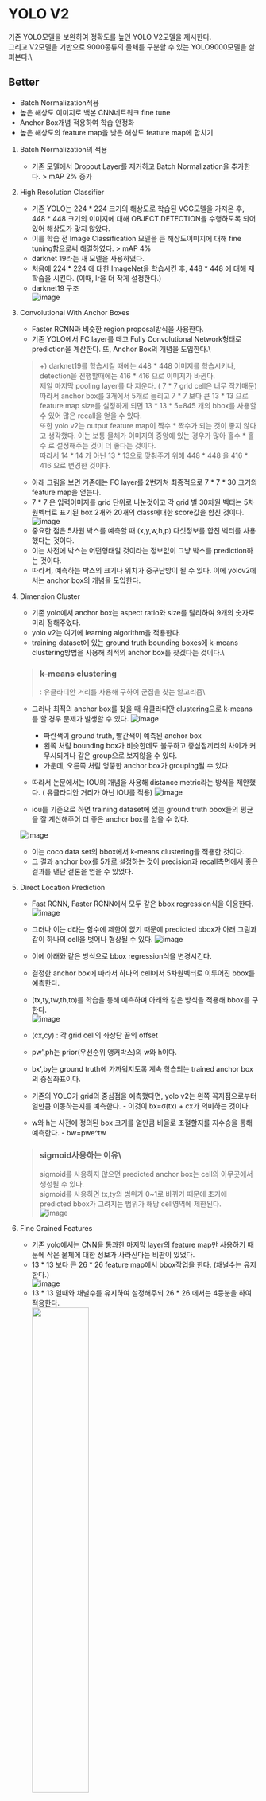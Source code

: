 # YOLO V2
기존 YOLO모델을 보완하여 정확도를 높인 YOLO V2모델을 제시한다.\
그리고 V2모델을 기반으로 9000종류의 물체를 구분할 수 있는 YOLO9000모델을 살펴본다.\
## Better
- Batch Normalization적용
- 높은 해상도 이미지로 백본 CNN네트워크 fine tune
- Anchor Box개념 적용하여 학습 안정화
- 높은 해상도의 feature map을 낮은 해상도 feature map에 합치기

1. Batch Normalization의 적용
    - 기존 모델에서 Dropout Layer를 제거하고 Batch Normalization을 추가한다. > mAP 2% 증가

2. High Resolution Classifier
    - 기존 YOLO는 224 * 224 크기의 해상도로 학습된 VGG모델을 가져온 후, 448 * 448 크기의 이미지에 대해 OBJECT DETECTION을 수행하도록 되어있어 해상도가 맞지 않았다.
    - 이를 학습 전 Image Classification 모델을 큰 해상도이미지에 대해 fine tuning함으로써 해결하였다. > mAP 4%
    - darknet 19라는 새 모델을 사용하였다. 
    - 처음에 224 * 224 에 대한 ImageNet을 학습시킨 후, 448 * 448 에 대해 재학습을 시킨다. (이때, lr을 더 작게 설정한다.)
    - darknet19 구조 \
   ![image](https://user-images.githubusercontent.com/70633080/103993808-7e152480-51d9-11eb-9fbb-fe7dc1a4cd8d.png) 
   
3. Convolutional With Anchor Boxes
    - Faster RCNN과 비슷한 region proposal방식을 사용한다.
    - 기존 YOLO에서 FC layer를 떼고 Fully Convolutional Network형태로 prediction을 계산한다. 또, Anchor Box의 개념을 도입한다.\
    
    > +) darknet19를 학습시킬 때에는 448 * 448 이미지를 학습시키나, detection을 진행할때에는 416 * 416 으로 이미지가 바뀐다. \
    > 제일 마지막 pooling layer를 다 지운다. ( 7 * 7 grid cell은 너무 작기때문) 따라서 anchor box를 3개에서 5개로 늘리고 7 * 7 보다 큰 13 * 13 으로 feature map size를 설정하게 되면 13 * 13 * 5=845 개의 bbox를 사용할 수 있어 많은 recall을 얻을 수 있다. \
    > 또한 yolo v2는 output feature map이 짝수 * 짝수가 되는 것이 좋지 않다고 생각했다. 이는 보통 물체가 이미지의 중앙에 있는 경우가 많아 홀수 * 홀수 로 설정해주는 것이 더 좋다는 것이다.\
    > 따라서 14 * 14 가 아닌 13 * 13으로 맞춰주기 위해 448 * 448 을 416 * 416 으로 변경한 것이다.
    
    - 아래 그림을 보면 기존에는 FC layer를 2번거쳐 최종적으로 7 * 7 * 30 크기의 feature map을 얻는다.
    - 7 * 7 은 입력이미지를 grid 단위로 나눈것이고 각 grid 별 30차원 벡터는 5차원벡터로 표기된 box 2개와 20개의 class에대한 score값을 합친 것이다.\
    ![image](https://user-images.githubusercontent.com/70633080/103498825-619b8400-4e89-11eb-8013-0560d100390d.png)
    - 중요한 점은 5차원 박스를 예측할 때 (x,y,w,h,p) 다섯정보를 합친 벡터를 사용했다는 것이다.
    - 이는 사전에 박스는 어떤형태일 것이라는 정보없이 그냥 박스를 prediction하는 것이다. 
    - 따라서, 예측하는 박스의 크기나 위치가 중구난방이 될 수 있다. 이에 yolov2에서는 anchor box의 개념을 도입한다.
    
4. Dimension Cluster
    - 기존 yolo에서 anchor box는 aspect ratio와 size를 달리하여 9개의 숫자로 미리 정해주었다.
    - yolo v2는 여기에 learning algorithm을 적용한다.
    - training dataset에 있는 ground truth bounding boxes에 k-means clustering방법을 사용해 최적의 anchor box를 찾겠다는 것이다.\
    
    > ### k-means clustering
    > : 유클라디안 거리를 사용해 구하여 군집을 찾는 알고리즘\
    
    - 그러나 최적의 anchor box를 찾을 때 유클라디안 clustering으로 k-means를 할 경우 문제가 발생할 수 있다.
    ![image](https://user-images.githubusercontent.com/70633080/103995144-63dc4600-51db-11eb-8a2e-81f0bcf81429.png)
        - 파란색이 ground truth, 빨간색이 예측된 anchor box
        - 왼쪽 처럼 bounding box가 비슷한데도 불구하고 중심점끼리의 차이가 커 무시되거나 같은 group으로 보지않을 수 있다.
        - 가운데, 오른쪽 처럼 엉뚱한 anchor box가 grouping될 수 있다.
        
    - 따라서 논문에서는 IOU의 개념을 사용해 distance metric라는 방식을 제안했다. ( 유클라디안 거리가 아닌 IOU를 적용)
    ![image](https://user-images.githubusercontent.com/70633080/103995303-a7cf4b00-51db-11eb-9383-beece8add8a1.png)
    - iou를 기준으로 하면 training dataset에 있는 ground truth bbox들의 평균을 잘 계산해주어 더 좋은 anchor box를 얻을 수 있다.
    
    ![image](https://user-images.githubusercontent.com/70633080/103987721-481f7280-51d0-11eb-87a5-735bc702671b.png)
    - 이는 coco data set의 bbox에서 k-means clustering을 적용한 것이다.
    - 그 결과 anchor box를 5개로 설정하는 것이 precision과 recall측면에서 좋은 결과를 낸단 결론을 얻을 수 있었다.
    
5. Direct Location Prediction
    - Fast RCNN, Faster RCNN에서 모두 같은 bbox regression식을 이용한다.\
    ![image](https://user-images.githubusercontent.com/70633080/103995598-08f71e80-51dc-11eb-934b-0885fd476984.png)
    - 그러나 이는 d라는 함수에 제한이 없기 때문에 predicted bbox가 아래 그림과 같이 하나의 cell을 벗어나 형상될 수 있다.
    ![image](https://user-images.githubusercontent.com/70633080/103995724-32b04580-51dc-11eb-8e1b-62651255b717.png)
    - 이에 아래와 같은 방식으로 bbox regression식을 변경시킨다.
    
    - 결정한 anchor box에 따라서 하나의 cell에서 5차원벡터로 이루어진 bbox를 예측한다.
    - (tx,ty,tw,th,to)를 학습을 통해 예측하며 아래와 같은 방식을 적용해 bbox를 구한다.\
    ![image](https://user-images.githubusercontent.com/70633080/103987973-a9dfdc80-51d0-11eb-865c-759c1120a1d9.png)
    - (cx,cy) : 각 grid cell의 좌상단 끝의 offset
    - pw',ph는 prior(우선순위 앵커박스)의 w와 h이다.
    - bx',by는 ground truth에 가까워지도록 계속 학습되는 trained anchor box의 중심좌표이다.
    - 기존의 YOLO가 grid의 중심점을 예측했다면, yolo v2는 왼쪽 꼭지점으로부터 얼만큼 이동하는지를 예측한다. 
            - 이것이 bx=σ(tx) + cx가 의미하는 것이다.
    - w와 h는 사전에 정의된 box 크기를 얼만큼 비율로 조절할지를 지수승을 통해 예측한다.
            - bw=pwe^tw
    > ### sigmoid사용하는 이유\
    > sigmoid를 사용하지 않으면 predicted anchor box는 cell의 아무곳에서 생성될 수 있다.\
    > sigmoid를 사용하면 tx,ty의 범위가 0~1로 바뀌기 때문에 초기에 predicted bbox가 그려지는 범위가 해당 cell영역에 제한된다. \
    > ![image](https://user-images.githubusercontent.com/70633080/103996241-e580a380-51dc-11eb-8435-6f16913f7d8d.png)
    
6. Fine Grained Features
    - 기존 yolo에서는 CNN을 통과한 마지막 layer의 feature map만 사용하기 때문에 작은 물체에 대한 정보가 사라진다는 비판이 있었다.
    - 13 * 13 보다 큰 26 * 26 feature map에서 bbox작업을 한다. (채널수는 유지한다.)\
    ![image](https://user-images.githubusercontent.com/70633080/103996816-b7e82a00-51dd-11eb-8ed6-cc680f2bd364.png)
    - 13 * 13 일때와 채널수를 유지하여 설정해주되 26 * 26 에서는 4등분을 하여 적용한다.\
    <image src = "https://user-images.githubusercontent.com/70633080/103997483-7906a400-51de-11eb-9e75-6063f0c76887.png" width="50%" height="50%"> \
    ![image](https://user-images.githubusercontent.com/70633080/103989845-a69a2000-51d3-11eb-98ba-ca5fdc2be266.png)
    - yolo v2에서는 상위 layer의 feature map을 하위 feature map에 합쳐주는 **pass through layer**를 도입하였다.
    - 높은 해상도를 가진 26 * 26 * 256 feature map을 13 * 13 * 2048 크기로 rescale하여 낮은 해상도의 feature map과 합쳐 13 * 13 * 3072 크기의 feature map을 만들어낸다.\
    
    ![image](https://user-images.githubusercontent.com/70633080/103998588-7fe1e680-51df-11eb-95e7-179f6d31b2ca.png)
    - 마지막 13 * 13 * 125에서 125는 하나의 cell에서 총 5 * 25 = 125개의 정보를 갖고 있음을 의미한다.
    - 기존 YOLO에서는 2개의 bbox가 각 cell에 대해 classification 결과를 공유했다.
    - YOLO V2에서는 각각의 anchor box에 대해 classification정보를 갖고있어 하나의 anchor box에 대해 25가지 정보를 구성한다.
    - 따라서 총 5개의 anchor box를 가진다고 하면 하나의 cell에 125개의 정보를 가지고 있게 되어 채널수가 125인 것이다. 

    
7. Multi-Scale Traning
    - 작은 물체를 잘 detect하기 위해 yolo v2는 하나의 scale이 아닌 여러 scale의 이미지를 학습할 수 있도록 하였다.
    - FC layer를 떼어냈기 때문에 입력이미지의 해상도에서 비교적 자유로울수 있게 되었다.
    - yolo v2는 이를 활용해 학습 시 {320, 352, ,,,,,, 608} 과 같이 32 픽셀간격으로 매 10배치시 마다 입력이미지의 해상도를 바꿔주며 학습을 진행한다.

- 결과
![image](https://user-images.githubusercontent.com/70633080/103990614-ddbd0100-51d4-11eb-8a56-b2c545b0b853.png) 

## Faster
- yolo v2가 yolo v1 보다 속도 측면에서 어떤 개선을 이루었는지 설명ㅎㄴ다.
- 기존의 pretrained된 VGG또는 Googlenet은 너무 크고 복잡하다. 따라서 새로운 CNN 아키텍처인 **Darknet**을 제시한다.
- DarkNet의 구조
![image](https://user-images.githubusercontent.com/70633080/103990881-3f7d6b00-51d5-11eb-9555-dbae2b166f03.png)
- VGG와 크게 다르지 않지만 Max Pooling을 줄이고 Conv연산을 늘렸다.
- 또한 Fully Connected layer를 제거하고 Convolution연산으로 대체하여 파라미터 수를 줄였다.

## Stronger
- yolo v2를 기반으로 총 9000개의 클래스를 분류하는 yolo9000을 어떻게 학습시켰는지 살펴본다.
1. Hierarchical Classification
![image](https://user-images.githubusercontent.com/70633080/103991226-bb77b300-51d5-11eb-9866-a665c415d840.png)
- 방대한 크기의 class에 대해 classification을 수행할 경우 계층적으로 분류작업을 수행해야한다고 제시한다.
- ImageNet 데이터를 보면 개 안에 웰시코기, 요크셔테리어 등 라벨들이 속한다.
- 이에 저자는 softmax연산을 수행할 때 전체클래스에 대해 한번에 수행하는 것이 아닌, 각 대분류 별로 수행하는 것을 제안하였다.
2. Dataset combination with word tree
- 저자는 coco와 imagenet dataset의 라벨을 트리구조를 활용해 섞는다.
![image](https://user-images.githubusercontent.com/70633080/103991778-7f911d80-51d6-11eb-9c12-e5a28a24b110.png)
3. Joint classification and detection
- 학습 부분이다. 앞서 wordtree를 이용해 9418개의 class를 가진 데이터셋을 만들어냈다. (ImageNet+COCO)
- 그러나 이중 9000개의 클래스는 ImageNet에 속했고 classification label만 붙어있는 상태이다.
- 저자는 학습과정에서 COCO Dataset이 더 많이 샘플링 되도록 하여 실제 모델이 학습하는 이미지의 비율을 4:1로 맞춰주었다. 
- classification label만 붙어있는 image의 경우 classification loss만 역전파 되게끔 하였다.
- 이를 통해 classification과 object detection task가 섞인 데이터셋을 학습할 수 있게 되었다.
4. 결과
- 19.7 mAP를 얻었다. 
- 특히 detection label이 붙은 데이터를 하나도 학습하지 못한 156개의 클래스에 대해서는 16.0 mAP라는 정확도를 달성한다.

------------------------------------------
# YOLO V3
등장한 기법들을 적용해 성능을 향상시킨 모델이다.\
![image](https://user-images.githubusercontent.com/70633080/103999533-5a091180-51e0-11eb-9a4f-649d770b34f9.png)
- 성능이 뛰어나다는 것을 보여준다.
- 대부분의 아키텍처는 yolo v2를 그대로 사용한다.
- 변화된 것
    - Darknet19 -> Darknet53 
    - FPN처럼 다양한 크기의 해상도의 feature map을 사용해 bbox예측
    - class 예측 시에 softmax를 사용하지 않고 개별 클래스 별로 sigmoid를 활용한 이진분류
## structure
![image](https://user-images.githubusercontent.com/70633080/104000608-dd773280-51e1-11eb-90be-a5baa6a2b077.png)

## Darknet-53
- Darknet-19에 ResNet에서 제안된 skip connection을 적용해 layer를 더 많이 쌓은 것이다.\
![image](https://user-images.githubusercontent.com/70633080/104000025-04813480-51e1-11eb-83bc-070f13096be9.png)
- 3 * 3 과 1 * 1 conv layer를 계속 쌓는다.
- Max pooling 대신 conv의 stride를 2로 하여 feature map의 해상도를 줄여나간다.
- skip connection을 활용해 residual값을 전달한다.
- 마지막 layer에서 average pooling과 Fully Connected layer를 통과한 뒤 Soft max를 거쳐 분류결과를 출력한다.

## NMS
1. object confidence thresholding
- 예측된 tensorf는 batch_size * 10647 bbox들에 대한 정보를 가지고 있다.
- 각 bbox의 objectness score가 특정한 threshold값 이하면 해당 bbox의 모든 속성들을 0으로 설정한다.
```
conf_mask = (prediction[:,:,4] > confidence).float().unsqueeze(2)
prediction = prediction*conf_mask
```
2. NMS수행
- 두개의 box의 IOU를 계산할때는 각 box대각선에 있는 좌표들을 사용하는 것이 더 쉽다.
- 따라서 기존속성(x,y,w,h)를 좌상단꼭지점, 오하단꼭지점으로 변환한다.
'''
box_corner = prediction.new(prediction.shape)
box_corner[:,:,0] = (prediction[:,:,0] - prediction[:,:,2]/2)
box_corner[:,:,1] = (prediction[:,:,1] - prediction[:,:,3]/2)
box_corner[:,:,2] = (prediction[:,:,0] + prediction[:,:,2]/2) 
box_corner[:,:,3] = (prediction[:,:,1] + prediction[:,:,3]/2)
prediction[:,:,:4] = box_corner[:,:,:4]
```

## 결과
![image](https://user-images.githubusercontent.com/70633080/104000223-46aa7600-51e1-11eb-8209-37a86c010af3.png)
- ResNet-101과 ResNet-152의 정확도는 큰차이가 나지 않지만 FPS가 훨씬 높다.

# 참고자료
- Darknet-53 github <https://github.com/developer0hye/PyTorch-Darknet53/blob/master/model.py>
- YoloV2 github <https://github.com/lulindev/yolov3-pytorch/blob/master/model/yolov3.py>
